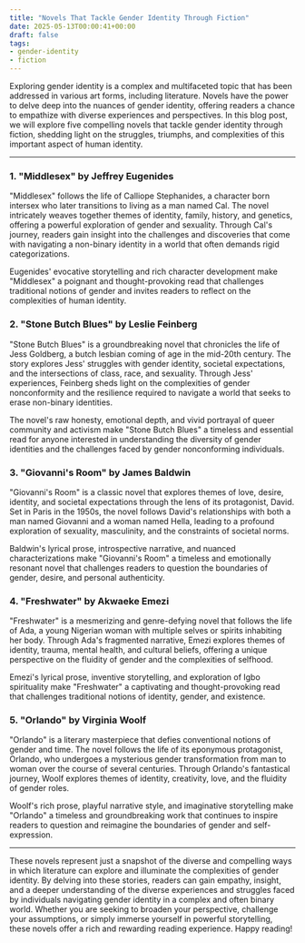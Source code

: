 ```yaml
---
title: "Novels That Tackle Gender Identity Through Fiction"
date: 2025-05-13T00:00:41+00:00
draft: false
tags: 
- gender-identity
- fiction
---
```


Exploring gender identity is a complex and multifaceted topic that has been addressed in various art forms, including literature. Novels have the power to delve deep into the nuances of gender identity, offering readers a chance to empathize with diverse experiences and perspectives. In this blog post, we will explore five compelling novels that tackle gender identity through fiction, shedding light on the struggles, triumphs, and complexities of this important aspect of human identity.

---

### 1. "Middlesex" by Jeffrey Eugenides

"Middlesex" follows the life of Calliope Stephanides, a character born intersex who later transitions to living as a man named Cal. The novel intricately weaves together themes of identity, family, history, and genetics, offering a powerful exploration of gender and sexuality. Through Cal's journey, readers gain insight into the challenges and discoveries that come with navigating a non-binary identity in a world that often demands rigid categorizations.

Eugenides' evocative storytelling and rich character development make "Middlesex" a poignant and thought-provoking read that challenges traditional notions of gender and invites readers to reflect on the complexities of human identity.

### 2. "Stone Butch Blues" by Leslie Feinberg

"Stone Butch Blues" is a groundbreaking novel that chronicles the life of Jess Goldberg, a butch lesbian coming of age in the mid-20th century. The story explores Jess' struggles with gender identity, societal expectations, and the intersections of class, race, and sexuality. Through Jess' experiences, Feinberg sheds light on the complexities of gender nonconformity and the resilience required to navigate a world that seeks to erase non-binary identities.

The novel's raw honesty, emotional depth, and vivid portrayal of queer community and activism make "Stone Butch Blues" a timeless and essential read for anyone interested in understanding the diversity of gender identities and the challenges faced by gender nonconforming individuals.

### 3. "Giovanni's Room" by James Baldwin

"Giovanni's Room" is a classic novel that explores themes of love, desire, identity, and societal expectations through the lens of its protagonist, David. Set in Paris in the 1950s, the novel follows David's relationships with both a man named Giovanni and a woman named Hella, leading to a profound exploration of sexuality, masculinity, and the constraints of societal norms.

Baldwin's lyrical prose, introspective narrative, and nuanced characterizations make "Giovanni's Room" a timeless and emotionally resonant novel that challenges readers to question the boundaries of gender, desire, and personal authenticity.

### 4. "Freshwater" by Akwaeke Emezi

"Freshwater" is a mesmerizing and genre-defying novel that follows the life of Ada, a young Nigerian woman with multiple selves or spirits inhabiting her body. Through Ada's fragmented narrative, Emezi explores themes of identity, trauma, mental health, and cultural beliefs, offering a unique perspective on the fluidity of gender and the complexities of selfhood.

Emezi's lyrical prose, inventive storytelling, and exploration of Igbo spirituality make "Freshwater" a captivating and thought-provoking read that challenges traditional notions of identity, gender, and existence.

### 5. "Orlando" by Virginia Woolf

"Orlando" is a literary masterpiece that defies conventional notions of gender and time. The novel follows the life of its eponymous protagonist, Orlando, who undergoes a mysterious gender transformation from man to woman over the course of several centuries. Through Orlando's fantastical journey, Woolf explores themes of identity, creativity, love, and the fluidity of gender roles.

Woolf's rich prose, playful narrative style, and imaginative storytelling make "Orlando" a timeless and groundbreaking work that continues to inspire readers to question and reimagine the boundaries of gender and self-expression.

---

These novels represent just a snapshot of the diverse and compelling ways in which literature can explore and illuminate the complexities of gender identity. By delving into these stories, readers can gain empathy, insight, and a deeper understanding of the diverse experiences and struggles faced by individuals navigating gender identity in a complex and often binary world. Whether you are seeking to broaden your perspective, challenge your assumptions, or simply immerse yourself in powerful storytelling, these novels offer a rich and rewarding reading experience. Happy reading!